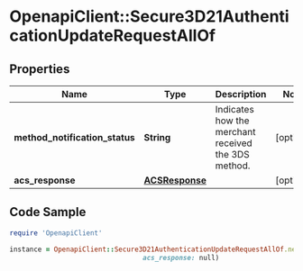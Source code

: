 # OpenapiClient::Secure3D21AuthenticationUpdateRequestAllOf

## Properties

Name | Type | Description | Notes
------------ | ------------- | ------------- | -------------
**method_notification_status** | **String** | Indicates how the merchant received the 3DS method. | [optional] 
**acs_response** | [**ACSResponse**](ACSResponse.md) |  | [optional] 

## Code Sample

```ruby
require 'OpenapiClient'

instance = OpenapiClient::Secure3D21AuthenticationUpdateRequestAllOf.new(method_notification_status: RECEIVED,
                                 acs_response: null)
```


